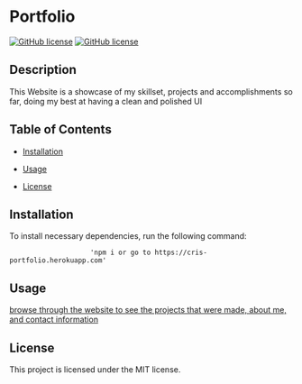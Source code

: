 
                    
# Portfolio
[![GitHub license](https://img.shields.io/badge/license-MIT-green.svg)](https://cris-portfolio.herokuapp.com)
[![GitHub license](https://img.shields.io/badge/license-MIT-blue.svg)](https://github.com/cristianmontenegrop/portfolio)

## Description

This Website is a showcase of my skillset, projects and accomplishments so far, doing my best at having a clean and polished UI

## Table of Contents 

* [Installation](#installation)

* [Usage](#usage)

* [License](#license)

## Installation

To install necessary dependencies, run the following command:


                        
                        'npm i or go to https://cris-portfolio.herokuapp.com'
                    
                        

## Usage

[browse through the website to see the projects that were made, about me, and contact information](https://cris-portfolio.herokuapp.com)

## License

This project is licensed under the MIT license.
  


                    